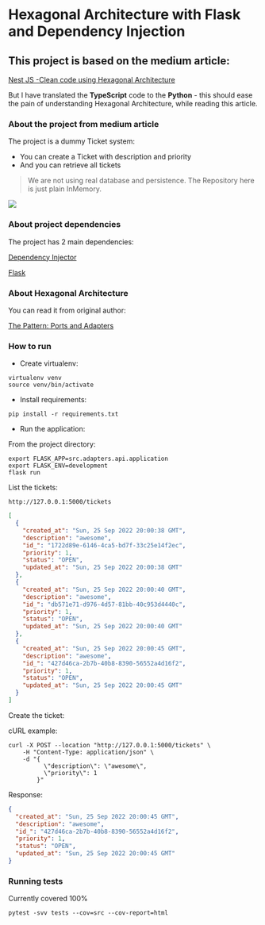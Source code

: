 # Hexagonal Architecture with Flask and Dependency Injection

## This project is based on the medium article:
[Nest JS -Clean code using Hexagonal Architecture](https://towardsdev.com/nest-js-clean-code-using-hexagonal-architecture-3442a37a6e8e)

But I have translated the **TypeScript** code to the **Python** - this should ease the pain of understanding Hexagonal Architecture, while reading this article.

### About the project from medium article

The project is a dummy Ticket system:

* You can create a Ticket with description and priority
* And you can retrieve all tickets

> We are not using real database and persistence. The Repository here is just plain InMemory.

![](https://miro.medium.com/max/720/1*F9D76gA1FJNH504TcEWG_A.png)

### About project dependencies

The project has 2 main dependencies:

[Dependency Injector](https://github.com/ets-labs/python-dependency-injector)

[Flask](https://github.com/pallets/flask)

### About Hexagonal Architecture

You can read it from original author:

[The Pattern: Ports and Adapters](https://alistair.cockburn.us/hexagonal-architecture/)

### How to run

* Create virtualenv:

```
virtualenv venv
source venv/bin/activate
```

* Install requirements:
```
pip install -r requirements.txt
```

* Run the application:

From the project directory:

```
export FLASK_APP=src.adapters.api.application
export FLASK_ENV=development
flask run
```

List the tickets:

`http://127.0.0.1:5000/tickets`

```json
[
  {
    "created_at": "Sun, 25 Sep 2022 20:00:38 GMT",
    "description": "awesome",
    "id_": "1722d89e-6146-4ca5-bd7f-33c25e14f2ec",
    "priority": 1,
    "status": "OPEN",
    "updated_at": "Sun, 25 Sep 2022 20:00:38 GMT"
  },
  {
    "created_at": "Sun, 25 Sep 2022 20:00:40 GMT",
    "description": "awesome",
    "id_": "db571e71-d976-4d57-81bb-40c953d4440c",
    "priority": 1,
    "status": "OPEN",
    "updated_at": "Sun, 25 Sep 2022 20:00:40 GMT"
  },
  {
    "created_at": "Sun, 25 Sep 2022 20:00:45 GMT",
    "description": "awesome",
    "id_": "427d46ca-2b7b-40b8-8390-56552a4d16f2",
    "priority": 1,
    "status": "OPEN",
    "updated_at": "Sun, 25 Sep 2022 20:00:45 GMT"
  }
]
```

Create the ticket:

cURL example:

```
curl -X POST --location "http://127.0.0.1:5000/tickets" \
    -H "Content-Type: application/json" \
    -d "{
          \"description\": \"awesome\",
          \"priority\": 1
        }"
```

Response:

```json
{
  "created_at": "Sun, 25 Sep 2022 20:00:45 GMT",
  "description": "awesome",
  "id_": "427d46ca-2b7b-40b8-8390-56552a4d16f2",
  "priority": 1,
  "status": "OPEN",
  "updated_at": "Sun, 25 Sep 2022 20:00:45 GMT"
}
```

### Running tests
Currently covered 100%

`pytest -svv tests --cov=src --cov-report=html`
